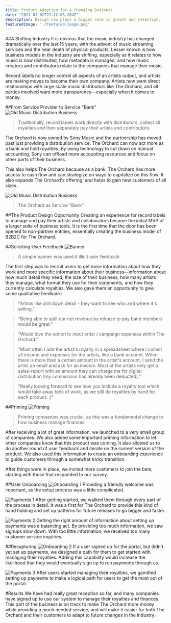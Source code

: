 ```yaml
---
title: Product Adoption for a Changing Business
date: "2021-01-02T22:12:03.284Z"
description: Design now plays a bigger role in growth and retention.
featuredImage: './featured-image.png'
---
```


##A Shifting Industry
It is obvious that the music industry has changed dramatically over the last 15 years, with the advent of music streaming services and the near death of physical products. Lesser known is how business models in the industry are shifting, especially as it relates to how music is now distributed, how metadata is managed, and how music creators and contributors relate to the companies that manage their music.

Record labels no longer control all aspects of an artists output, and artists are making moves to become their own company. Artists now want direct relationships with large scale music distributors like The Orchard, and all parties involved want more transparency—especially when it comes to money.

##From Service Provider to Service "Bank"
![Old Music Distribution Business](./business1.png)
>Traditionally, record labels work directly with distributors, collect all royalties and then separately pay their artists and contributors.

The Orchard is now owned by Sony Music and the partnership has moved past just providing a distribution service. The Orchard can now act more as a bank and hold royalties. By using technology to cut down on manual accounting, Sony can offload more accounting resources and focus on other parts of their business.

This also helps The Orchard because as a bank, The Orchard has more access to cash flow and can strategize on ways to capitalize on this flow. It also expands The Orchard's offering, and helps to gain new customers of all sizes.

![Old Music Distribution Business](./business2.png)
>The Orchard as Service "Bank"

##The Product Design Opportunity
Creating an experience for record labels to manage and pay their artists and collaborators became the initial MVP of a larger suite of business tools. It is the first time that the door has been opened to non-partner entities, essentially creating the business model of B2B2C for The Orchard.

##Soliciting User Feedback
![Banner](./banner.png)
>A simple banner was used it illicit user feedback

The first step was to recruit users to get more information about how they work and more specific information about their business—information about how much detail they need, the size of their business, how many artists they manage, what format they use for their statements, and how they currently calculate royalties. We also gave them an opportunity to give some qualitative feedback:

>"Artists like drill down detail - they want to see who and where it's selling."

>"Being able to split our net revenue by release to pay band members would be great."

>"Would love the option to input artist / campaign expenses within The Orchard."

>"Most often I add the artist's royalty in a spreadsheet where I collect all income and expenses for the artists, like a bank account. When there is more than a certain amount in the artist's account, I send the artist an email and ask for an invoice. Most of the artists only get a sales-report with an amount they can charge me for digital distribution (my commission has already been deducted)."

>"Really looking forward to see how you include a royalty tool which would take away tons of work, as we still do royalties by hand for each product. :)"

##Priming
![Priming](./priming.png)
>Priming companies was crucial, as this was a fundamental change to how business manage finances

After receiving a lot of great information, we launched to a very small group of companies. We also added some important priming information to let other companies know that this product was coming. It also allowed us to do another round of user feedback and iterate on the current version of the product. We also used this information to create an onboarding experience to guide customers through a somewhat tricky transition.

After things were in place, we invited more customers to join the beta, starting with those that responded to our survey.

##User Onboarding
![Onboarding 1](./onboarding1.png)
Providing a friendly welcome was important, as the setup process was a little complicated.

![Payments 1](./payments1.png)
After getting started, we walked them through every part of the process in detail. It was a first for The Orchard to provide this kind of hand holding and set up patterns for future releases to go bigger and faster.

![Payments 2](./payments2.png)
Getting the right amount of information about setting up payments was a balancing act. By providing too much information, we saw signups slow down. With too little information, we received too many customer service inquiries.

##Recapturing
![Onboarding 2](./onboarding2.png)
If a user signed up for the portal, but didn't yet set up payments, we designed a path for them to get started with managing their royalties. Adding this capability would increase the likelihood that they would eventually sign up to run payments through us.

![Payments 3](./payments3.png)
After users started managing their royalties, we gamified setting up payments to make a logical path for users to get the most out of the portal.

#Results
We have had really great reception so far, and many companies have signed up to use our system to manage their royalties and finances. This part of the business is on track to make The Orchard more money while providing a much needed service, and will make it easier for both The Orchard and their customers to adapt to future changes in the industry.
